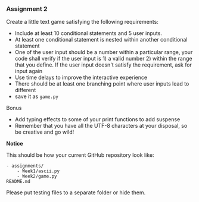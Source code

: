 ### Assignment 2 

Create a little text game satisfying the following requirements:
- Include at least 10 conditional statements and 5 user inputs. 
- At least one conditional statement is nested within another conditional statement
- One of the user input should be a number within a particular range, your code shall verify if the user input is 1) a valid number 2) within the range that you define. If the user input doesn't satisfy the requirement, ask for input again
- Use time delays to improve the interactive experience
- There should be at least one branching point where user inputs lead to different 
- save it as `game.py`

Bonus
- Add typing effects to some of your print functions to add suspense
- Remember that you have all the UTF-8 characters at your disposal, so be creative and go wild!

**Notice**

This should be how your current GitHub repository look like:
```
- assignments/
    - Week1/ascii.py
    - Week2/game.py
README.md
```
Please put testing files to a separate folder or hide them.